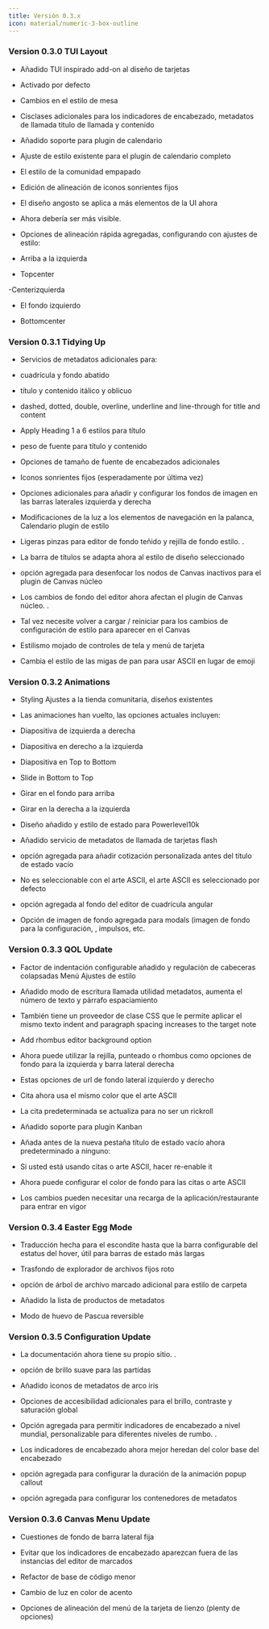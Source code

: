 ```yaml
---
title: Versión 0.3.x
icon: material/numeric-3-box-outline
---
```


### Version 0.3.0 TUI Layout

- Añadido TUI inspirado add-on al diseño de tarjetas

- Activado por defecto

- Cambios en el estilo de mesa

- Cisclases adicionales para los indicadores de encabezado, metadatos de llamada
titulo de llamada y contenido

- Añadido soporte para plugin de calendario

- Ajuste de estilo existente para el plugin de calendario completo

- El estilo de la comunidad empapado

- Edición de alineación de iconos sonrientes fijos

- El diseño angosto se aplica a más elementos de la UI ahora

- Ahora debería ser más visible.

- Opciones de alineación rápida agregadas, configurando con ajustes de estilo:

- Arriba a la izquierda

- Topcenter

-Centerizquierda

- El fondo izquierdo

- Bottomcenter

### Version 0.3.1 Tidying Up

- Servicios de metadatos adicionales para:

- cuadrícula y fondo abatido

- título y contenido itálico y oblicuo

- dashed, dotted, double, overline, underline and line-through for title and content

- Apply Heading 1 a 6 estilos para título

- peso de fuente para título y contenido

- Opciones de tamaño de fuente de encabezados adicionales

- Iconos sonrientes fijos (esperadamente por última vez)

- Opciones adicionales para añadir y configurar los fondos de imagen en las barras laterales izquierda y derecha

- Modificaciones de la luz a los elementos de navegación en la palanca, Calendario plugin de estilo

- Ligeras pinzas para editor de fondo teñido y rejilla de fondo estilo.
.

- La barra de títulos se adapta ahora al estilo de diseño seleccionado

- opción agregada para desenfocar los nodos de Canvas inactivos para el plugin de Canvas núcleo

- Los cambios de fondo del editor ahora afectan el plugin de Canvas núcleo.
.

- Tal vez necesite volver a cargar / reiniciar para los cambios de configuración de estilo para aparecer en el Canvas

- Estilismo mojado de controles de tela y menú de tarjeta

- Cambia el estilo de las migas de pan para usar ASCII en lugar de emoji

### Version 0.3.2 Animations

- Styling Ajustes a la tienda comunitaria, diseños existentes

- Las animaciones han vuelto, las opciones actuales incluyen:

- Diapositiva de izquierda a derecha

- Diapositiva en derecho a la izquierda

- Diapositiva en Top to Bottom

- Slide in Bottom to Top

- Girar en el fondo para arriba

- Girar en la derecha a la izquierda

- Diseño añadido y estilo de estado para Powerlevel10k

- Añadido servicio de metadatos de llamada de tarjetas flash

- opción agregada para añadir cotización personalizada antes del título de estado vacío

- No es seleccionable con el arte ASCII, el arte ASCII es seleccionado por defecto

- opción agregada al fondo del editor de cuadrícula angular

- Opción de imagen de fondo agregada para modals (imagen de fondo para la configuración,
,
impulsos, etc.

### Version 0.3.3 QOL Update

- Factor de indentación configurable añadido y regulación de cabeceras colapsadas
Menú Ajustes de estilo

- Añadido modo de escritura llamada utilidad metadatos, aumenta el número de texto y
párrafo espaciamiento

- También tiene un proveedor de clase CSS que le permite aplicar el mismo texto
indent and paragraph spacing increases to the target note

- Add rhombus editor background option

- Ahora puede utilizar la rejilla, punteado o rhombus como opciones de fondo para la izquierda
y barra lateral derecha

- Estas opciones de url de fondo lateral izquierdo y derecho

- Cita ahora usa el mismo color que el arte ASCII

- La cita predeterminada se actualiza para no ser un rickroll

- Añadido soporte para plugin Kanban

- Añada antes de la nueva pestaña título de estado vacío ahora predeterminado a ninguno:

- Si usted está usando citas o arte ASCII, hacer re-enable it

- Ahora puede configurar el color de fondo para las citas o arte ASCII

- Los cambios pueden necesitar una recarga de la aplicación/restaurante para entrar en vigor

### Version 0.3.4 Easter Egg Mode

- Traducción hecha para el escondite hasta que la barra configurable del estatus del hover, útil para
barras de estado más largas

- Trasfondo de explorador de archivos fijos roto

- opción de árbol de archivo marcado adicional para estilo de carpeta

- Añadido la lista de productos de metadatos

- Modo de huevo de Pascua reversible

### Version 0.3.5 Configuration Update

- La documentación ahora tiene su propio sitio.
.

- opción de brillo suave para las partidas

- Añadido iconos de metadatos de arco iris

- Opciones de accesibilidad adicionales para el brillo, contraste y saturación global

- Opción agregada para permitir indicadores de encabezado a nivel mundial, personalizable
para diferentes niveles de rumbo.
.
- Los indicadores de encabezado ahora mejor heredan del color base del encabezado

- opción agregada para configurar la duración de la animación popup callout

- opción agregada para configurar los contenedores de metadatos

### Version 0.3.6 Canvas Menu Update

- Cuestiones de fondo de barra lateral fija

- Evitar que los indicadores de encabezado aparezcan fuera de las instancias del editor de marcados

- Refactor de base de código menor

- Cambio de luz en color de acento

- Opciones de alineación del menú de la tarjeta de lienzo (plenty de opciones)
